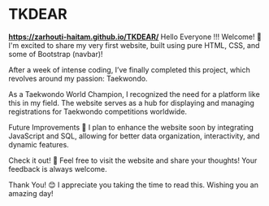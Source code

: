 # TKDEAR
**https://zarhouti-haitam.github.io/TKDEAR/**
Hello Everyone !!!
Welcome! 👋
I'm excited to share my very first website, built using pure HTML, CSS, and some of Bootstrap (navbar)!

After a week of intense coding, I’ve finally completed this project, which revolves around my passion: Taekwondo.

As a Taekwondo World Champion, I recognized the need for a platform like this in my field. The website serves as a hub for displaying and managing registrations for Taekwondo competitions worldwide.

Future Improvements 🚀
I plan to enhance the website soon by integrating JavaScript and SQL, allowing for better data organization, interactivity, and dynamic features.

Check it out! 🔗
Feel free to visit the website and share your thoughts! Your feedback is always welcome.

Thank You! 😊
I appreciate you taking the time to read this. Wishing you an amazing day!


